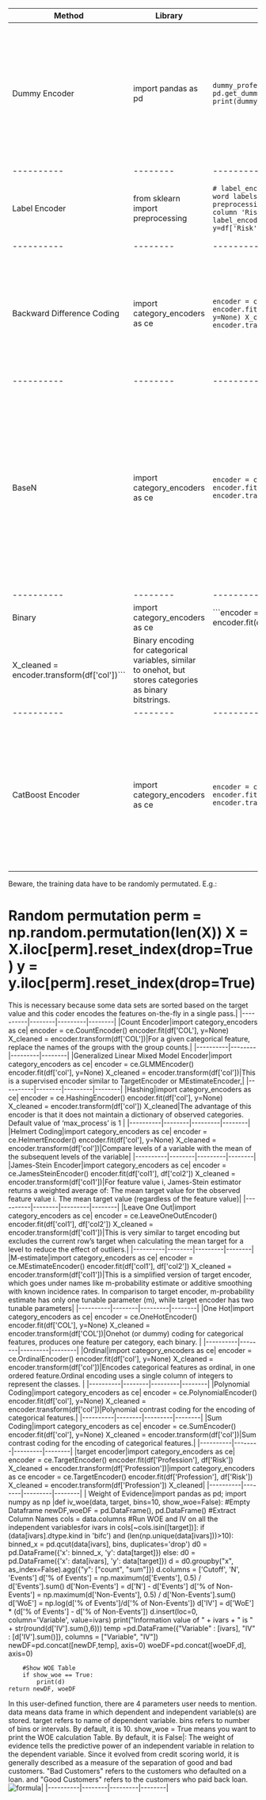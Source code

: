 |Method| Library| Code| Result|
|----------|--------|---------|--------|
|Dummy Encoder|import pandas as pd|```dummy_profession = pd.get_dummies(namedataframe['namecolumn']) print(dummy_profession)```|get_dummies() returns a dataframe with the column passed in returned as dummy variables. Compares each level to the reference level, intercept being the cell mean of the reference group|
|----------|--------|---------|--------|
|Label Encoder|from sklearn import preprocessing|```# label_encoder object knows how to understand word labels. label_encoder = preprocessing.LabelEncoder() # Encode labels in column 'Risk'. df['Risk']= label_encoder.fit_transform(df['Risk']) y=df['Risk']```|Encode target values, i.e. y, and not the input X. (hierarchise/code the values colum alone)|
|----------|--------|---------|--------|
|Backward Difference Coding|import category_encoders as ce|```encoder = ce.BackwardDifferenceEncoder() encoder.fit(nameofdataframe['namecolumn'], y=None) X_cleaned = encoder.transform(nameofdataframe['namecolumn'])```| the mean of the dependent variable for a level is compared with the mean of the dependent variable for the prior level. This type of coding may be useful for a nominal or an ordinal variable|
|----------|--------|---------|--------|
|BaseN|import category_encoders as ce|```encoder = ce.BaseNEncoder() encoder.fit(df['namecol'], y=None) X_cleaned = encoder.transform(df['namecol']) X_cleaned```|Base-N encoder encodes the categories into arrays of their base-N representation. A base of 1 is equivalent to one-hot encoding (not really base-1, but useful), a base of 2 is equivalent to binary encoding. N=number of actual categories is equivalent to vanilla ordinal encoding.|
|----------|--------|---------|--------|
|Binary|import category_encoders as ce|```encoder = ce.BinaryEncoder() encoder.fit(df['col'], y=None)
X_cleaned = encoder.transform(df['col'])```|Binary encoding for categorical variables, similar to onehot, but stores categories as binary bitstrings.|
|----------|--------|---------|--------|
|CatBoost Encoder|import category_encoders as ce|```encoder = ce.CatBoostEncoder() encoder.fit(df['col1'], df['Col2']) X_cleaned = encoder.transform(df['Col1'])```| This is very similar to leave-one-out encoding, but calculates the values “on-the-fly”. Consequently, the values naturally vary during the training phase and it is not necessary to add random noise.

Beware, the training data have to be randomly permutated. E.g.:

# Random permutation perm = np.random.permutation(len(X)) X = X.iloc[perm].reset_index(drop=True) y = y.iloc[perm].reset_index(drop=True)

This is necessary because some data sets are sorted based on the target value and this coder encodes the features on-the-fly in a single pass.|
|----------|--------|---------|--------|
|Count Encoder|import category_encoders as ce|
encoder = ce.CountEncoder()
encoder.fit(df['COL'], y=None)
X_cleaned = encoder.transform(df['COL'])|For a given categorical feature, replace the names of the groups with the group counts.|
|----------|--------|---------|--------|
|Generalized Linear Mixed Model Encoder|import category_encoders as ce|
encoder = ce.GLMMEncoder()
encoder.fit(df['col'], y=None)
X_cleaned = encoder.transform(df['col'])|This is a supervised encoder similar to TargetEncoder or MEstimateEncoder,|
|----------|--------|---------|--------|
|Hashing|import category_encoders as ce|
encoder = ce.HashingEncoder()
encoder.fit(df['col'], y=None)
X_cleaned = encoder.transform(df['col'])
X_cleaned|The advantage of this encoder is that it does not maintain a dictionary of observed categories. Default value of ‘max_process’ is 1 |
|----------|--------|---------|--------|
|Helmert Coding|import category_encoders as ce|
encoder = ce.HelmertEncoder()
encoder.fit(df['col'], y=None)
X_cleaned = encoder.transform(df['col'])|Compare levels of a variable with the mean of the subsequent levels of the variable|
|----------|--------|---------|--------|
|James-Stein Encoder|import category_encoders as ce|
encoder = ce.JamesSteinEncoder()
encoder.fit(df['col1'], df['col2'])
X_cleaned = encoder.transform(df['col1'])|For feature value i, James-Stein estimator returns a weighted average of: The mean target value for the observed feature value i. The mean target value (regardless of the feature value)|
|----------|--------|---------|--------|
|Leave One Out|import category_encoders as ce|
encoder = ce.LeaveOneOutEncoder()
encoder.fit(df['col1'], df['col2'])
X_cleaned = encoder.transform(df['col1'])|This is very similar to target encoding but excludes the current row’s target when calculating the mean target for a level to reduce the effect of outliers.|
|----------|--------|---------|--------|
|M-estimate|import category_encoders as ce|
encoder = ce.MEstimateEncoder()
encoder.fit(df['col1'], df['col2'])
X_cleaned = encoder.transform(df['col1'])|This is a simplified version of target encoder, which goes under names like m-probability estimate or additive smoothing with known incidence rates. In comparison to target encoder, m-probability estimate has only one tunable parameter (m), while target encoder has two tunable parameters|
|----------|--------|---------|--------|
|One Hot|import category_encoders as ce|
encoder = ce.OneHotEncoder()
encoder.fit(df['COL'], y=None)
X_cleaned = encoder.transform(df['COL'])|Onehot (or dummy) coding for categorical features, produces one feature per category, each binary. |
|----------|--------|---------|--------|
|Ordinal|import category_encoders as ce|
encoder = ce.OrdinalEncoder()
encoder.fit(df['col'], y=None)
X_cleaned = encoder.transform(df['col'])|Encodes categorical features as ordinal, in one ordered feature.Ordinal encoding uses a single column of integers to represent the classes. |
|----------|--------|---------|--------|
|Polynomial Coding|import category_encoders as ce|
encoder = ce.PolynomialEncoder()
encoder.fit(df['col'], y=None)
X_cleaned = encoder.transform(df['col'])|Polynomial contrast coding for the encoding of categorical features.|
|----------|--------|---------|--------|
|Sum Coding|import category_encoders as ce|
encoder = ce.SumEncoder()
encoder.fit(df['col'], y=None)
X_cleaned = encoder.transform(df['col'])|Sum contrast coding for the encoding of categorical features.|
|----------|--------|---------|--------|
|target encoder|import category_encoders as ce|
encoder = ce.TargetEncoder()
encoder.fit(df['Profession'], df['Risk'])
X_cleaned = encoder.transform(df['Profession'])|import category_encoders as ce
encoder = ce.TargetEncoder()
encoder.fit(df['Profession'], df['Risk'])
X_cleaned = encoder.transform(df['Profession'])
X_cleaned|
|----------|--------|---------|--------|
| Weight of Evidence|import pandas as pd; import numpy as np |def iv_woe(data, target, bins=10, show_woe=False):
 #Empty Dataframe
 newDF,woeDF = pd.DataFrame(), pd.DataFrame()
#Extract Column Names
cols = data.columns
#Run WOE and IV on all the independent variablesfor ivars in cols[~cols.isin([target])]:
        if (data[ivars].dtype.kind in 'bifc') and (len(np.unique(data[ivars]))>10):
            binned_x = pd.qcut(data[ivars], bins,  duplicates='drop')
            d0 = pd.DataFrame({'x': binned_x, 'y': data[target]})
        else:
            d0 = pd.DataFrame({'x': data[ivars], 'y': data[target]})
        d = d0.groupby("x", as_index=False).agg({"y": ["count", "sum"]})
        d.columns = ['Cutoff', 'N', 'Events']
        d['% of Events'] = np.maximum(d['Events'], 0.5) / d['Events'].sum()
        d['Non-Events'] = d['N'] - d['Events']
        d['% of Non-Events'] = np.maximum(d['Non-Events'], 0.5) / d['Non-Events'].sum()
        d['WoE'] = np.log(d['% of Events']/d['% of Non-Events'])
        d['IV'] = d['WoE'] * (d['% of Events'] - d['% of Non-Events'])
        d.insert(loc=0, column='Variable', value=ivars)
        print("Information value of " + ivars + " is " + str(round(d['IV'].sum(),6)))
        temp =pd.DataFrame({"Variable" : [ivars], "IV" : [d['IV'].sum()]}, columns = ["Variable", "IV"])
        newDF=pd.concat([newDF,temp], axis=0)
        woeDF=pd.concat([woeDF,d], axis=0)

        #Show WOE Table
        if show_woe == True:
            print(d)
    return newDF, woeDF

In this user-defined function, there are 4 parameters user needs to mention.
data means data frame in which dependent and independent variable(s) are stored.
target refers to name of dependent variable. bins refers to number of bins or intervals. By default, it is 10. show_woe = True means you want to print the WOE calculation Table. By default, it is False|: The weight of evidence tells the predictive power of an independent variable in relation to the dependent variable. Since it evolved from credit scoring world, it is generally described as a measure of the separation of good and bad customers.
"Bad Customers" refers to the customers who defaulted on a loan. and "Good Customers" refers to the customers who paid back loan. ![formula](https://3.bp.blogspot.com/-eqZJpJZ4Kig/VPnZUBaP7II/AAAAAAAADkc/yeW8XVL35dA/s1600/weight%2Bof%2Bevidence.png)|
|----------|--------|---------|--------|